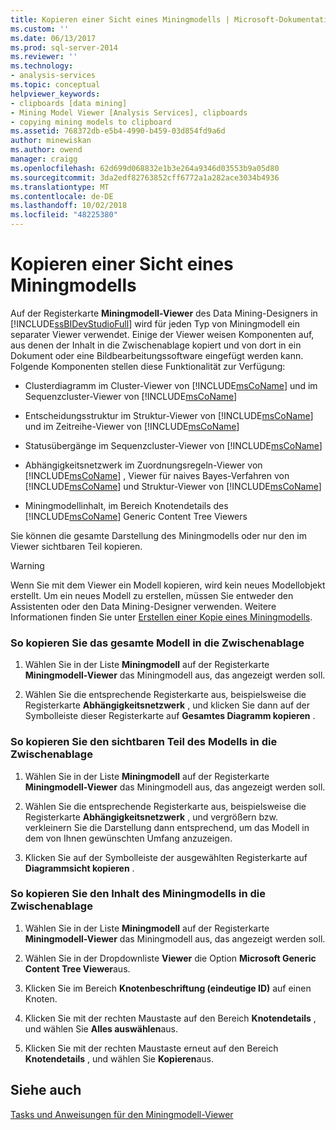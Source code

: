```yaml
---
title: Kopieren einer Sicht eines Miningmodells | Microsoft-Dokumentation
ms.custom: ''
ms.date: 06/13/2017
ms.prod: sql-server-2014
ms.reviewer: ''
ms.technology:
- analysis-services
ms.topic: conceptual
helpviewer_keywords:
- clipboards [data mining]
- Mining Model Viewer [Analysis Services], clipboards
- copying mining models to clipboard
ms.assetid: 768372db-e5b4-4990-b459-03d854fd9a6d
author: minewiskan
ms.author: owend
manager: craigg
ms.openlocfilehash: 62d699d068832e1b3e264a9346d03553b9a05d80
ms.sourcegitcommit: 3da2edf82763852cff6772a1a282ace3034b4936
ms.translationtype: MT
ms.contentlocale: de-DE
ms.lasthandoff: 10/02/2018
ms.locfileid: "48225380"
---
```

# <a name="copy-a-view-of-a-mining-model"></a>Kopieren einer Sicht eines Miningmodells
  Auf der Registerkarte **Miningmodell-Viewer** des Data Mining-Designers in [!INCLUDE[ssBIDevStudioFull](../../includes/ssbidevstudiofull-md.md)] wird für jeden Typ von Miningmodell ein separater Viewer verwendet. Einige der Viewer weisen Komponenten auf, aus denen der Inhalt in die Zwischenablage kopiert und von dort in ein Dokument oder eine Bildbearbeitungssoftware eingefügt werden kann. Folgende Komponenten stellen diese Funktionalität zur Verfügung:  
  
-   Clusterdiagramm im Cluster-Viewer von [!INCLUDE[msCoName](../../includes/msconame-md.md)] und im Sequenzcluster-Viewer von [!INCLUDE[msCoName](../../includes/msconame-md.md)]  
  
-   Entscheidungsstruktur im Struktur-Viewer von [!INCLUDE[msCoName](../../includes/msconame-md.md)] und im Zeitreihe-Viewer von [!INCLUDE[msCoName](../../includes/msconame-md.md)]  
  
-   Statusübergänge im Sequenzcluster-Viewer von [!INCLUDE[msCoName](../../includes/msconame-md.md)]  
  
-   Abhängigkeitsnetzwerk im Zuordnungsregeln-Viewer von [!INCLUDE[msCoName](../../includes/msconame-md.md)] , Viewer für naives Bayes-Verfahren von [!INCLUDE[msCoName](../../includes/msconame-md.md)] und Struktur-Viewer von [!INCLUDE[msCoName](../../includes/msconame-md.md)]  
  
-   Miningmodellinhalt, im Bereich Knotendetails des [!INCLUDE[msCoName](../../includes/msconame-md.md)] Generic Content Tree Viewers  
  
 Sie können die gesamte Darstellung des Miningmodells oder nur den im Viewer sichtbaren Teil kopieren.  
  
> [!WARNING]  
>  Wenn Sie mit dem Viewer ein Modell kopieren, wird kein neues Modellobjekt erstellt. Um ein neues Modell zu erstellen, müssen Sie entweder den Assistenten oder den Data Mining-Designer verwenden. Weitere Informationen finden Sie unter [Erstellen einer Kopie eines Miningmodells](make-a-copy-of-a-mining-model.md).  
  
### <a name="to-copy-the-complete-model-to-the-clipboard"></a>So kopieren Sie das gesamte Modell in die Zwischenablage  
  
1.  Wählen Sie in der Liste **Miningmodell** auf der Registerkarte **Miningmodell-Viewer** das Miningmodell aus, das angezeigt werden soll.  
  
2.  Wählen Sie die entsprechende Registerkarte aus, beispielsweise die Registerkarte **Abhängigkeitsnetzwerk** , und klicken Sie dann auf der Symbolleiste dieser Registerkarte auf **Gesamtes Diagramm kopieren** .  
  
### <a name="to-copy-the-visible-piece-of-the-model-to-the-clipboard"></a>So kopieren Sie den sichtbaren Teil des Modells in die Zwischenablage  
  
1.  Wählen Sie in der Liste **Miningmodell** auf der Registerkarte **Miningmodell-Viewer** das Miningmodell aus, das angezeigt werden soll.  
  
2.  Wählen Sie die entsprechende Registerkarte aus, beispielsweise die Registerkarte **Abhängigkeitsnetzwerk** , und vergrößern bzw. verkleinern Sie die Darstellung dann entsprechend, um das Modell in dem von Ihnen gewünschten Umfang anzuzeigen.  
  
3.  Klicken Sie auf der Symbolleiste der ausgewählten Registerkarte auf **Diagrammsicht kopieren** .  
  
### <a name="to-copy-the-mining-model-content-to-the-clipboard"></a>So kopieren Sie den Inhalt des Miningmodells in die Zwischenablage  
  
1.  Wählen Sie in der Liste **Miningmodell** auf der Registerkarte **Miningmodell-Viewer** das Miningmodell aus, das angezeigt werden soll.  
  
2.  Wählen Sie in der Dropdownliste **Viewer** die Option **Microsoft Generic Content Tree Viewer**aus.  
  
3.  Klicken Sie im Bereich **Knotenbeschriftung (eindeutige ID)** auf einen Knoten.  
  
4.  Klicken Sie mit der rechten Maustaste auf den Bereich **Knotendetails** , und wählen Sie **Alles auswählen**aus.  
  
5.  Klicken Sie mit der rechten Maustaste erneut auf den Bereich **Knotendetails** , und wählen Sie **Kopieren**aus.  
  
## <a name="see-also"></a>Siehe auch  
 [Tasks und Anweisungen für den Miningmodell-Viewer](mining-model-viewer-tasks-and-how-tos.md)  
  
  
